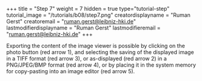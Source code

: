 +++
title = "Step 7"
weight = 7
hidden = true
type="tutorial-step"
tutorial_image = "/tutorials/b08/step7.png"
creatordisplayname = "Ruman Gerst"
creatoremail = "ruman.gerst@leibniz-hki.de"
lastmodifierdisplayname = "Ruman Gerst"
lastmodifieremail = "ruman.gerst@leibniz-hki.de"
+++

Exporting the content of the image viewer is possible by clicking on the photo button (red arrow 1), and selecting the saving of the displayed image in a TIFF format (red arrow 3), or as-displayed (red arrow 2) in a PNG/JPEG/BMP format (red arrow 4), or by placing it in the system memory for copy-pasting into an image editor (red arrow 5). 